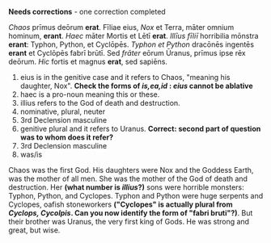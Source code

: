 **Needs corrections** - one correction completed

*Chaos* prīmus deōrum **erat**. Fīliae eius, *Nox* et Terra, māter omnium hominum, **erant**. *Haec* māter Mortis et Lētī **erat**. *Illīus fīliī* horribilia mōnstra **erant**: Typhon, Python, et Cyclōpēs. *Typhon et Python* dracōnēs ingentēs **erant** et Cyclōpēs fabrī brūtī. Sed *frāter* eōrum Ūranus, prīmus ipse rēx deōrum. *Hic* fortis et magnus **erat**, sed sapiēns.

1. eius is in the genitive case and it refers to Chaos, "meaning his daughter, Nox". **Check the forms of *is,ea,id* : *eius* cannot be ablative**
2. haec is a pro-noun meaning this or these.
3. illius refers to the God of death and destruction.
4. nominative, plural, neuter
5. 3rd Declension masculine
6. genitive plural and it refers to Uranus. **Correct: second part of question was to whom does it refer?**
7. 3rd Declension masculine
8. was/is


Chaos was the first God. His daughters were Nox and the Goddess Earth, was the mother of all men. She was the mother of the God of death and destruction. Her **(what number is *illius*?)** sons were horrible monsters: Typhon, Python, and Cyclopes. Typhon and Python were huge serpents and Cyclopes, oafish stoneworkers **("Cyclopes" is actually plural from *Cyclops, Cycolpis*.  Can you now identify the form of "fabri bruti"?)**. But their brother was Uranus, the very first king of Gods. He was strong and great, but wise.


